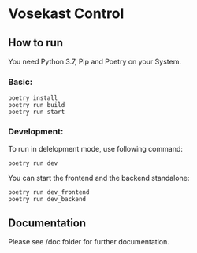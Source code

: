 # Vosekast Control

## How to run

You need Python 3.7, Pip and Poetry on your System.

### Basic:

```
poetry install
poetry run build
poetry run start
```

### Development:

To run in delelopment mode, use following command:

```
poetry run dev
```

You can start the frontend and the backend standalone:

```
poetry run dev_frontend
poetry run dev_backend
```

## Documentation

Please see /doc folder for further documentation.
